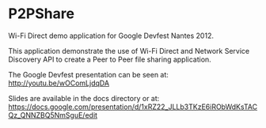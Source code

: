 P2PShare
========

Wi-Fi Direct demo application for Google Devfest Nantes 2012.

This application demonstrate the use of Wi-Fi Direct and Network Service
Discovery API to create a Peer to Peer file sharing application.

The Google Devfest presentation can be seen at:
http://youtu.be/wOComLjdqDA

Slides are available in the docs directory or at:
https://docs.google.com/presentation/d/1xRZ22_JLLb3TKzE6iRObWdKsTACQz_QNNZBQ5NmSguE/edit

